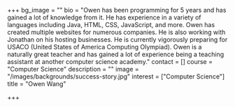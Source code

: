 +++
bg_image = ""
bio = "Owen has been programming for 5 years and has gained a lot of knowledge from it. He has experience in a variety of languages including Java, HTML, CSS, JavaScript, and more. Owen has created multiple websites for numerous companies. He is also working with Jonathan on his hosting businesses. He is currently vigorously preparing for USACO (United States of America Computing Olympiad). Owen is a naturally great teacher and has gained a lot of experience being a teaching assistant at another computer science academy."
contact = []
course = "Computer Science"
description = ""
image = "/images/backgrounds/success-story.jpg"
interest = ["Computer Science"]
title = "Owen Wang"

+++
